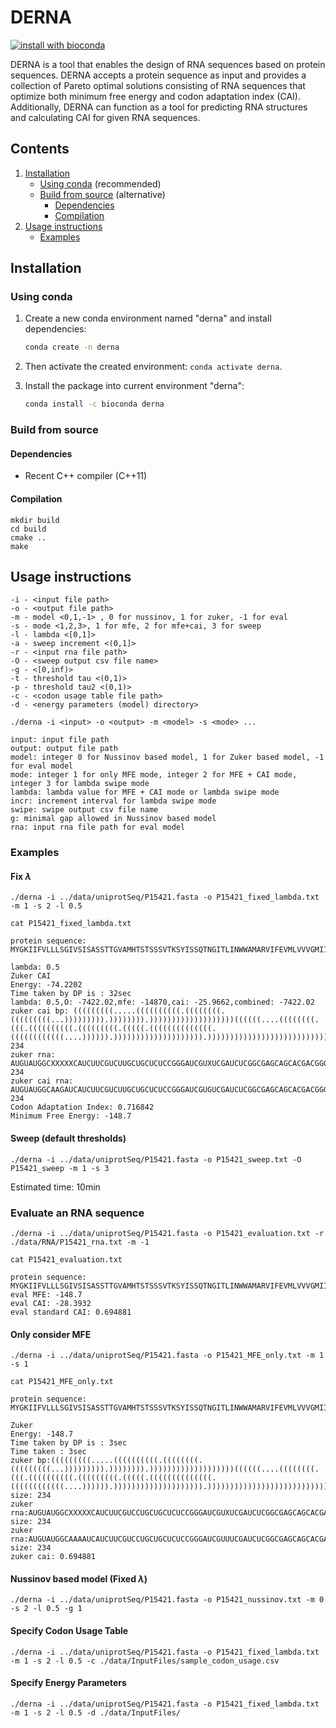 # DERNA

[![install with bioconda](https://img.shields.io/badge/install%20with-bioconda-brightgreen.svg?style=flat)](http://bioconda.github.io/recipes/derna/README.html#package-derna)

DERNA is a tool that enables the design of RNA sequences based on protein sequences. 
DERNA accepts a protein sequence as input and provides a collection of Pareto optimal solutions consisting of RNA sequences that optimize both minimum free energy and codon adaptation index (CAI). Additionally, DERNA can function as a tool for predicting RNA structures and calculating CAI for given RNA sequences.

## Contents

1. [Installation](#install)
      * [Using conda](#conda) (recommended)
      * [Build from source](#compilation) (alternative)
          * [Dependencies](#dep)
          * [Compilation](#comp)
  2. [Usage instructions](#usage)
      * [Examples](#example)
    
        
<a name="install"></a>

## Installation

<a name="conda"></a>

### Using conda

1. Create a new conda environment named "derna" and install dependencies:

   ```bash
   conda create -n derna
   ```

2. Then activate the created environment: `conda activate derna`.
3. Install the package into current environment "derna":

    ```bash
    conda install -c bioconda derna
    ```

<a name="compilation"></a>

### Build from source

<a name="dep"></a>

#### Dependencies

* Recent C++ compiler (C++11)

<a name="comp"></a>
#### Compilation

```
mkdir build
cd build
cmake ..
make
```

<a name="usage"></a>
## Usage instructions

```
-i - <input file path>
-o - <output file path>
-m - model <0,1,-1> , 0 for nussinov, 1 for zuker, -1 for eval
-s - mode <1,2,3>, 1 for mfe, 2 for mfe+cai, 3 for sweep
-l - lambda <[0,1]>
-a - sweep increment <(0,1]>
-r - <input rna file path>
-O - <sweep output csv file name>
-g - <[0,inf)>
-t - threshold tau <(0,1)>
-p - threshold tau2 <(0,1)>
-c - <codon usage table file path>
-d - <energy parameters (model) directory>
```

```
./derna -i <input> -o <output> -m <model> -s <mode> ...
```

```
input: input file path 
output: output file path 
model: integer 0 for Nussinov based model, 1 for Zuker based model, -1 for eval model 
mode: integer 1 for only MFE mode, integer 2 for MFE + CAI mode, integer 3 for lambda swipe mode 
lambda: lambda value for MFE + CAI mode or lambda swipe mode 
incr: increment interval for lambda swipe mode 
swipe: swipe output csv file name 
g: minimal gap allowed in Nussinov based model 
rna: input rna file path for eval model
```

<a name="example"></a>
### Examples

#### Fix $\lambda$ 

`./derna -i ../data/uniprotSeq/P15421.fasta -o P15421_fixed_lambda.txt -m 1 -s 2 -l 0.5`

`cat P15421_fixed_lambda.txt`

```
protein sequence: MYGKIIFVLLLSGIVSISASSTTGVAMHTSTSSSVTKSYISSQTNGITLINWWAMARVIFEVMLVVVGMIILISYCIR

lambda: 0.5
Zuker CAI
Energy: -74.2202
Time taken by DP is : 32sec
lambda: 0.5,O: -7422.02,mfe: -14870,cai: -25.9662,combined: -7422.02
zuker cai bp: (((((((((.....((((((((((.((((((((.(((((((((...))))))))).)))))))).)))))))))))))))))))((((((....((((((((.(((.((((((((((.(((((((((.(((((.((((((((((((((.((((((((((((....)))))).)))))))))))))))))))).))))))))))))))))))))))))))))))))))))))))),size: 234
zuker rna: AUGUAUGGCXXXXXCAUCUUCGUCUUGCUGCUCUCCGGGAUCGUXUCGAUCUCGGCGAGCAGCACGACGGGGGUGGCCAUGCAUACGAGUXXXXGCAGUAGCXUGAXUAAGAGUUAUXUAUCCUCACXGACCAACGGCAUCACCUUGAXAAAUUGGUGGGCGXXGGCCCGCXUAAUUUUCGAGGUGAUGCUGGUGGUCGUGGGGAUGAUAAUUCUUAUCAGCUACUGCAUUCGU.size: 234
zuker cai rna: AUGUAUGGCAAGAUCAUCUUCGUCUUGCUGCUCUCCGGGAUCGUGUCGAUCUCGGCGAGCAGCACGACGGGGGUGGCCAUGCAUACGAGUACCAGCAGUAGCGUGACUAAGAGUUAUAUAUCCUCACAGACCAACGGCAUCACCUUGAUAAAUUGGUGGGCGAUGGCCCGCGUAAUUUUCGAGGUGAUGCUGGUGGUCGUGGGGAUGAUAAUUCUUAUCAGCUACUGCAUUCGU.size: 234
Codon Adaptation Index: 0.716842
Minimum Free Energy: -148.7

```

#### Sweep (default thresholds) 

`./derna -i ../data/uniprotSeq/P15421.fasta -o P15421_sweep.txt -O P15421_sweep -m 1 -s 3`

Estimated time: 10min 

### Evaluate an RNA sequence

`./derna -i ../data/uniprotSeq/P15421.fasta -o P15421_evaluation.txt -r ./data/RNA/P15421_rna.txt -m -1`

`cat P15421_evaluation.txt`

```
protein sequence: MYGKIIFVLLLSGIVSISASSTTGVAMHTSTSSSVTKSYISSQTNGITLINWWAMARVIFEVMLVVVGMIILISYCIR
eval MFE: -148.7
eval CAI: -28.3932
eval standard CAI: 0.694881

```

#### Only consider MFE

`./derna -i ../data/uniprotSeq/P15421.fasta -o P15421_MFE_only.txt -m 1 -s 1`

`cat P15421_MFE_only.txt`

```
protein sequence: MYGKIIFVLLLSGIVSISASSTTGVAMHTSTSSSVTKSYISSQTNGITLINWWAMARVIFEVMLVVVGMIILISYCIR

Zuker
Energy: -148.7
Time taken by DP is : 3sec
Time taken : 3sec
zuker bp:(((((((((.....((((((((((.((((((((.(((((((((...))))))))).)))))))).)))))))))))))))))))((((((....((((((((.(((.((((((((((.(((((((((.(((((.((((((((((((((.((((((((((((....)))))).)))))))))))))))))))).))))))))))))))))))))))))))))))))))))))))), size: 234
zuker rna:AUGUAUGGCXXXXXCAUCUUCGUCCUGCUGCUCUCCGGGAUCGUXUCGAUCUCGGCGAGCAGCACGACGGGGGUGGCCAUGCAUACGAGUXXXXGCAGUAGCXUGAXUAAGAGUUAUXUAUCCUCACXGACCAACGGCAUCACCUUGAXAAAUUGGUGGGCGXXGGCCCGCXUAAUUUUCGAGGUGAUGCUGGUGGUCGUGGGGAUGAUAAUUCUUAUCAGCUACUGCAUUCGU, size: 234
zuker rna:AUGUAUGGCAAAAUCAUCUUCGUCCUGCUGCUCUCCGGGAUCGUUUCGAUCUCGGCGAGCAGCACGACGGGGGUGGCCAUGCAUACGAGUACUAGCAGUAGCGUGACUAAGAGUUAUAUAUCCUCACAGACCAACGGCAUCACCUUGAUAAAUUGGUGGGCGAUGGCCCGCGUAAUUUUCGAGGUGAUGCUGGUGGUCGUGGGGAUGAUAAUUCUUAUCAGCUACUGCAUUCGU, size: 234
zuker cai: 0.694881

```

#### Nussinov based model (Fixed $\lambda$)

`./derna -i ../data/uniprotSeq/P15421.fasta -o P15421_nussinov.txt -m 0 -s 2 -l 0.5 -g 1`

#### Specify Codon Usage Table

`./derna -i ../data/uniprotSeq/P15421.fasta -o P15421_fixed_lambda.txt -m 1 -s 2 -l 0.5 -c ./data/InputFiles/sample_codon_usage.csv`

#### Specify Energy Parameters

`./derna -i ../data/uniprotSeq/P15421.fasta -o P15421_fixed_lambda.txt -m 1 -s 2 -l 0.5 -d ./data/InputFiles/`
